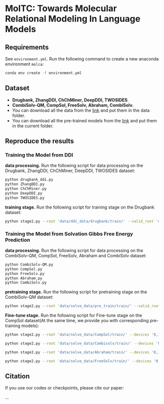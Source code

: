 # MolTC: Towards Molecular Relational Modeling In Language Models



## Requirements

See `environment.yml`. Run the following command to create a new anaconda environment `molca`: 

```bash
conda env create -f environment.yml
```

## Dataset

* **Drugbank, ZhangDDI, ChChMiner, DeepDDI, TWOSIDES**.
* **CombiSolv-QM, CompSol, FreeSolv, Abraham, CombiSolv.**
* You can download all the data from the [link](https://pan.baidu.com/s/1vXXeIH0B-ofxmRD_3hf1ew?pwd=vi73) and put them in the data folder.
* You can download all the pre-trained models from the  [link](https://pan.baidu.com/s/1vXXeIH0B-ofxmRD_3hf1ew?pwd=vi73) and put them in the current folder. 


## Reproduce the results

### Training the Model from DDI

**data processing.** Run the following script for data processing on the Drugbank, ZhangDDI, ChChMiner, DeepDDI, TWOSIDES dataset:

```bash
python drugbank_ddi.py
python ZhangDDI.py
python ChChMiner.py
python DeepDDI.py
python TWOSIDES.py
```

**training stage.** Run the following script for training stage on the Drugbank dataset:

```bash
python stage2.py --root 'data/ddi_data/drugbank/train/' --valid_root 'data/ddi_data/drugbank/valid/' --devices '0,1,2,3' --filename "ft_pubchem324k_new" --stage2_path "all_checkpoints/ft_pubchem324k_1/last.ckpt" --opt_model 'facebook/galactica-1.3b' --max_epochs 100 --mode ft --prompt '[START_I_SMILES]{}[END_I_SMILES]. ' --tune_gnn --llm_tune lora --inference_batch_size 4 --save_every_n_epochs 10  --batch_size 32 --DDI True --caption_eval_epoch 100
```


### Training the Model from Solvation Gibbs Free Energy Prediction

**data processing.** Run the following script for data processing on the CombiSolv-QM, CompSol, FreeSolv, Abraham and CombiSolv dataset:

```bash
python CombiSolv-QM.py
python CompSol.py
python FreeSolv.py
python Abraham.py
python CombiSolv.py
```

**pretraining stage.** Run the following script for pretraining stage on the CombiSolv-QM dataset:

```bash
python stage2.py --root 'data/solve_data/pre_train/train/' --valid_root 'data/solve_data/pre_train/valid/' --devices '0,1,2,3' --filename "ft_pubchem324k_solve_value_new_new" --stage2_path "all_checkpoints/ft_pubchem324k_1/last.ckpt" --opt_model 'facebook/galactica-1.3b' --max_epochs 200 --mode ft --prompt '[START_I_SMILES]{}[END_I_SMILES]. ' --tune_gnn --llm_tune lora --inference_batch_size 4 --save_every_n_epochs 10  --batch_size 36 --solve True --caption_eval_epoch 200
```
**Fine-tune stage.** Run the following script for Fine-tune stage on the CompSol dataset(At the same time, we provide you with corresponding pre-training models):

```bash
python stage2.py --root 'data/solve_data/CompSol/train/' --devices '0,1,2,3' --filename "ft_pubchem324k_solve_value_Abraham_new" --stage2_path "all_checkpoints/ft_pubchem324k_solve_value_pre_new_100_new/epoch=99.ckpt" --opt_model 'facebook/galactica-1.3b' --max_epochs 1000 --mode ft --prompt '[START_I_SMILES]{}[END_I_SMILES]. ' --tune_gnn --llm_tune lora --inference_batch_size 4 --save_every_n_epochs 100  --batch_size 40 --solve True --caption_eval_epoch 1 --init_checkpoint "all_checkpoints/ft_pubchem324k_solve_value_pre_new_100_new/epoch=99.ckpt" --peft_dir "save_dir_100/lora_epoch_99"
```

```bash
python stage2.py --root 'data/solve_data/Combisolv/train/' --devices '0,1,2,3' --filename "ft_pubchem324k_solve_value_Combisolv_new_1" --stage2_path "all_checkpoints/ft_pubchem324k_solve_value_pre_new_100_new/epoch=99.ckpt" --opt_model 'facebook/galactica-1.3b' --max_epochs 100 --mode ft --prompt '[START_I_SMILES]{}[END_I_SMILES]. ' --tune_gnn --llm_tune lora --inference_batch_size 4 --save_every_n_epochs 5  --batch_size 40 --solve True --caption_eval_epoch 1  --max_len 40 --init_checkpoint "all_checkpoints/ft_pubchem324k_solve_value_pre_new_100_new/epoch=99.ckpt" --peft_dir "save_dir_100/lora_epoch_99"
```

```bash
python stage2.py --root 'data/solve_data/Abraham/train/' --devices '0,1,2,3' --filename "ft_pubchem324k_solve_value_Abraham_new" --stage2_path "all_checkpoints/ft_pubchem324k_solve_value_pre_new_100_new/epoch=99.ckpt" --opt_model 'facebook/galactica-1.3b' --max_epochs 1000 --mode ft --prompt '[START_I_SMILES]{}[END_I_SMILES]. ' --tune_gnn --llm_tune lora --inference_batch_size 4 --save_every_n_epochs 100  --batch_size 40 --solve True --caption_eval_epoch 1 --init_checkpoint "all_checkpoints/ft_pubchem324k_solve_value_pre_new_100_new/epoch=99.ckpt" --peft_dir "save_dir_100/lora_epoch_99"
```
```bash
python stage2.py --root 'data/solve_data/FreeSolv/train/' --devices '0,1,2,3' --filename "ft_pubchem324k_solve_value_Abraham_new" --stage2_path "all_checkpoints/ft_pubchem324k_solve_value_pre_new_100_new/epoch=99.ckpt" --opt_model 'facebook/galactica-1.3b' --max_epochs 1000 --mode eval --prompt '[START_I_SMILES]{}[END_I_SMILES]. ' --tune_gnn --llm_tune lora --inference_batch_size 4 --save_every_n_epochs 100  --batch_size 40 --solve True --caption_eval_epoch 1 --init_checkpoint "all_checkpoints/ft_pubchem324k_solve_value_pre_new_100_new/epoch=99.ckpt" --peft_dir "save_dir_100/lora_epoch_99"
```

## Citation

If you use our codes or checkpoints, please cite our paper:

...
